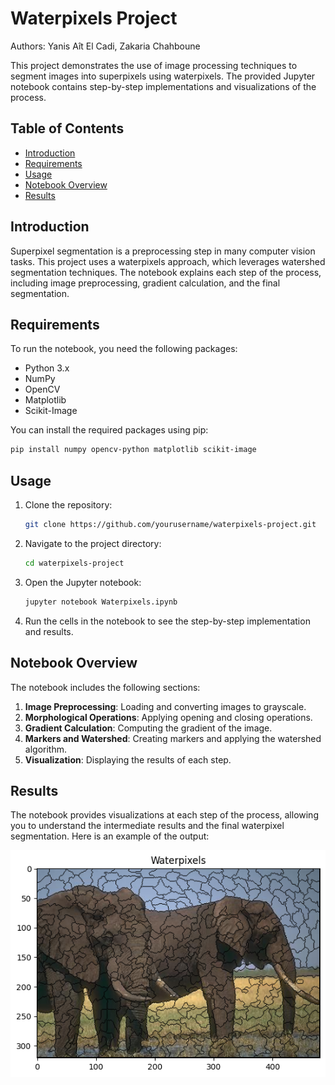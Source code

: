 # Waterpixels Project

Authors:
Yanis Aît El Cadi,
Zakaria Chahboune

This project demonstrates the use of image processing techniques to segment images into superpixels using waterpixels. The provided Jupyter notebook contains step-by-step implementations and visualizations of the process.

## Table of Contents
- [Introduction](#introduction)
- [Requirements](#requirements)
- [Usage](#usage)
- [Notebook Overview](#notebook-overview)
- [Results](#results)

## Introduction
Superpixel segmentation is a preprocessing step in many computer vision tasks. This project uses a waterpixels approach, which leverages watershed segmentation techniques. The notebook explains each step of the process, including image preprocessing, gradient calculation, and the final segmentation.

## Requirements
To run the notebook, you need the following packages:
- Python 3.x
- NumPy
- OpenCV
- Matplotlib
- Scikit-Image

You can install the required packages using pip:
```sh
pip install numpy opencv-python matplotlib scikit-image
```

## Usage
1. Clone the repository:
   ```sh
   git clone https://github.com/yourusername/waterpixels-project.git
   ```
2. Navigate to the project directory:
   ```sh
   cd waterpixels-project
   ```
3. Open the Jupyter notebook:
   ```sh
   jupyter notebook Waterpixels.ipynb
   ```
4. Run the cells in the notebook to see the step-by-step implementation and results.

## Notebook Overview
The notebook includes the following sections:
1. **Image Preprocessing**: Loading and converting images to grayscale.
2. **Morphological Operations**: Applying opening and closing operations.
3. **Gradient Calculation**: Computing the gradient of the image.
4. **Markers and Watershed**: Creating markers and applying the watershed algorithm.
5. **Visualization**: Displaying the results of each step.

## Results
The notebook provides visualizations at each step of the process, allowing you to understand the intermediate results and the final waterpixel segmentation. Here is an example of the output:

![Waterpixel Segmentation](output.png)
